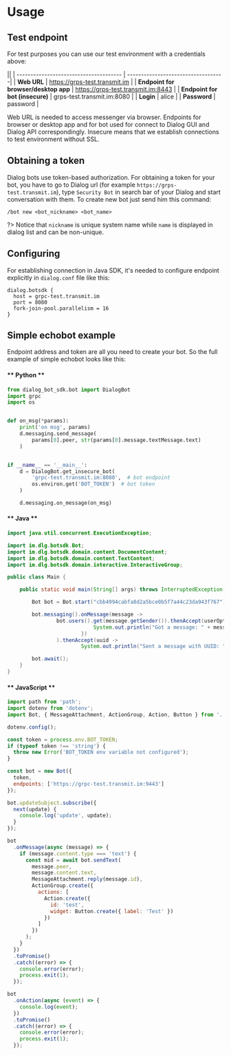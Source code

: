 # Usage

## Test endpoint

For test purposes you can use our test environment with a credentials above:

||
| -------------------------------------- | -----------------------------------|
| **Web URL**                            | https://grps-test.transmit.im      |
| **Endpoint for browser/desktop app**   | https://grps-test.transmit.im:8443 |
| **Endpoint for bot (insecure)**        | grps-test.transmit.im:8080         |
| **Login**                              | alice                              |
| **Password**                           | password                           |

Web URL is needed to access messenger via browser. Endpoints for browser or desktop app and
for bot used for connect to Dialog GUI and Dialog API correspondingly. Insecure means that we establish
connections to test environment without SSL.  

## Obtaining a token

Dialog bots use token-based authorization. For obtaining a token for your bot,
you have to go to Dialog url (for example ``https://grps-test.transmit.im``),
type ``Security Bot`` in search bar of your Dialog and start conversation with them.
To create new bot just send him this command:
```
/bot new <bot_nickname> <bot_name>
```
?> Notice that `nickname` is unique system name while `name` is displayed in dialog
list and can be non-unique.

## Configuring

For establishing connection in Java SDK, it's needed to configure endpoint explicitly in ``dialog.conf`` file like this:

```
dialog.botsdk {
  host = grpc-test.transmit.im
  port = 8080
  fork-join-pool.parallelism = 16
}
```

## Simple echobot example
Endpoint address and token are all you need to create your bot. So the full example of simple echobot looks like this:

<!-- tabs:start -->

#### ** Python **

```python
from dialog_bot_sdk.bot import DialogBot
import grpc
import os


def on_msg(*params):
    print('on msg', params)
    d.messaging.send_message(
        params[0].peer, str(params[0].message.textMessage.text)
    )


if __name__ == '__main__':
    d = DialogBot.get_insecure_bot(
        'grpc-test.transmit.im:8080',  # bot endpoint
        os.environ.get('BOT_TOKEN')  # bot token
    )

    d.messaging.on_message(on_msg)

```

#### ** Java **

```java
import java.util.concurrent.ExecutionException;

import im.dlg.botsdk.Bot;
import im.dlg.botsdk.domain.content.DocumentContent;
import im.dlg.botsdk.domain.content.TextContent;
import im.dlg.botsdk.domain.interactive.InteractiveGroup;

public class Main {

    public static void main(String[] args) throws InterruptedException, ExecutionException {

        Bot bot = Bot.start("cbb4994cabfa8d2a5bce0b5f7a44c23da943f767").get();

        bot.messaging().onMessage(message ->
                bot.users().get(message.getSender()).thenAccept(userOpt -> userOpt.ifPresent(user -> {
                            System.out.println("Got a message: " + message.getText() + " from user: " + user.getName());
                        })
                ).thenAccept(uuid ->
                        System.out.println("Sent a message with UUID: " + uuid)));

        bot.await();
    }
}
```

#### ** JavaScript **

```javascript
import path from 'path';
import dotenv from 'dotenv';
import Bot, { MessageAttachment, ActionGroup, Action, Button } from '../src';

dotenv.config();

const token = process.env.BOT_TOKEN;
if (typeof token !== 'string') {
  throw new Error('BOT_TOKEN env variable not configured');
}

const bot = new Bot({
  token,
  endpoints: ['https://grpc-test.transmit.im:9443']
});

bot.updateSubject.subscribe({
  next(update) {
    console.log('update', update);
  }
});

bot
  .onMessage(async (message) => {
    if (message.content.type === 'text') {
      const mid = await bot.sendText(
        message.peer,
        message.content.text,
        MessageAttachment.reply(message.id),
        ActionGroup.create({
          actions: [
            Action.create({
              id: 'test',
              widget: Button.create({ label: 'Test' })
            })
          ]
        })
      );
    }
  })
  .toPromise()
  .catch((error) => {
    console.error(error);
    process.exit(1);
  });

bot
  .onAction(async (event) => {
    console.log(event);
  })
  .toPromise()
  .catch((error) => {
    console.error(error);
    process.exit(1);
  });
```

<!-- tabs:end -->
